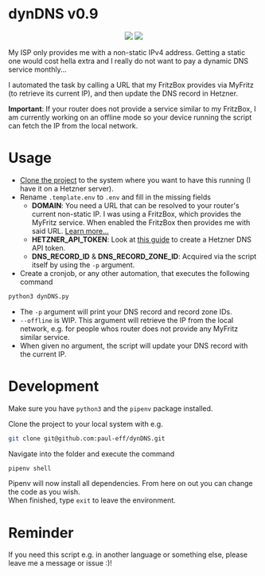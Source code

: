 # dynDNS v0.9
<p align="center">
  <img src="https://img.shields.io/badge/version-0.9-green">
  <img src="https://img.shields.io/badge/python-3.11.4-yellow">
</p>

My ISP only provides me with a non-static IPv4 address. Getting a static one would cost hella extra and I really do not want to pay a dynamic DNS service monthly...

I automated the task by calling a URL that my FritzBox provides via MyFritz (to retrieve its current IP), and then update the DNS record in Hetzner.

**Important**: If your router does not provide a service similar to my FritzBox, I am currently working on an offline mode so your device running the script can fetch the IP from the local network.

# Usage

- [Clone the project](#development) to the system where you want to have this running (I have it on a Hetzner server).
- Rename `.template.env` to `.env` and fill in the missing fields
  - **DOMAIN**: You need a URL that can be resolved to your router's current non-static IP. I was using a FritzBox, which provides the MyFritz service. When enabled the FritzBox then provides me with said URL. [Learn more...](https://en.avm.de/service/knowledge-base/dok/FRITZ-Box-7590-AX/1018_Determining-the-MyFRITZ-address-to-directly-access-FRITZ-Box-and-home-network-from-the-internet/)
  - **HETZNER_API_TOKEN**: Look at [this guide](https://docs.hetzner.com/dns-console/dns/general/api-access-token/) to create a Hetzner DNS API token.
  - **DNS_RECORD_ID** & **DNS_RECORD_ZONE_ID**: Acquired via the script itself by using the `-p` argument.
- Create a cronjob, or any  other automation, that executes the following command
```zsh
python3 dynDNS.py
```
- The `-p` argument will print your DNS record and record zone IDs.
- `--offline` is WIP. This argument will retrieve the IP from the local network, e.g. for people whos router does not provide any MyFritz similar service.
- When given no argument, the script will update your DNS record with the current IP.

# Development
Make sure you have `python3` and the `pipenv` package installed.

Clone the project to your local system with e.g.
```zsh
git clone git@github.com:paul-eff/dynDNS.git
```

Navigate into the folder and execute the command 
```zsh
pipenv shell
```

Pipenv will now install all dependencies. From here on out you can change the code as you wish.  
When finished, type `exit` to leave the environment.

# Reminder

If you need this script e.g. in another language or something else, please leave me a message or issue :)!
